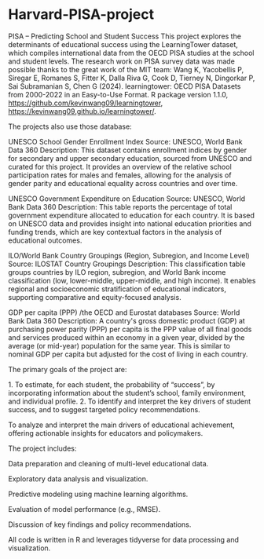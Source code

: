 # Harvard-PISA-project
PISA  – Predicting School and Student Success
This project explores the determinants of educational success using the LearningTower dataset, which compiles international data from the OECD PISA studies at the school and student levels. 
The research work on PISA survey data was made possible thanks to the great work of the MIT team:
Wang K, Yacobellis P, Siregar E, Romanes S, Fitter K, Dalla Riva G, Cook D, Tierney N, Dingorkar P, Sai Subramanian S, Chen G (2024). learningtower: OECD PISA Datasets from 2000-2022 in an Easy-to-Use Format. R package version 1.1.0, https://github.com/kevinwang09/learningtower, https://kevinwang09.github.io/learningtower/.

The projects also use those database:

UNESCO School Gender Enrollment Index
Source: UNESCO, World Bank Data 360
Description:
This dataset contains enrollment indices by gender for secondary and upper secondary education, sourced from UNESCO and curated for this project. It provides an overview of the relative school participation rates for males and females, allowing for the analysis of gender parity and educational equality across countries and over time.

UNESCO Government Expenditure on Education
Source: UNESCO, World Bank Data 360
Description:
This table reports the percentage of total government expenditure allocated to education for each country. It is based on UNESCO data and provides insight into national education priorities and funding trends, which are key contextual factors in the analysis of educational outcomes.

ILO/World Bank Country Groupings (Region, Subregion, and Income Level)
Source: ILOSTAT Country Groupings
Description:
This classification table groups countries by ILO region, subregion, and World Bank income classification (low, lower-middle, upper-middle, and high income). It enables regional and socioeconomic stratification of educational indicators, supporting comparative and equity-focused analysis.

GDP per capita (PPP) /the OECD and Eurostat databases
Source: World Bank Data 360
Description:
A country's gross domestic product (GDP) at purchasing power parity (PPP) per capita is the PPP value of all final goods and services produced within an economy in a given year, divided by the average (or mid-year) population for the same year. This is similar to nominal GDP per capita but adjusted for the cost of living in each country.

The primary goals of the project are:

1\. To estimate, for each student, the probability of “success”, by incorporating information about the student’s school, family  environment, and individual profile.
2\. To identify and interpret the key drivers of student success, and to suggest targeted policy recommendations.

To analyze and interpret the main drivers of educational achievement, offering actionable insights for educators and policymakers.

The project includes:

Data preparation and cleaning of multi-level educational data.

Exploratory data analysis and visualization.

Predictive modeling using machine learning algorithms.

Evaluation of model performance (e.g., RMSE).

Discussion of key findings and policy recommendations.

All code is written in R and leverages tidyverse for data processing and visualization.

